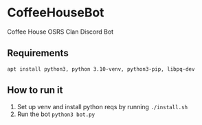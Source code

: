 # CoffeeHouseBot
Coffee House OSRS Clan Discord Bot

## Requirements
```
apt install python3, python 3.10-venv, python3-pip, libpq-dev
```

## How to run it
1. Set up venv and install python reqs by running `./install.sh`
2. Run the bot `python3 bot.py`